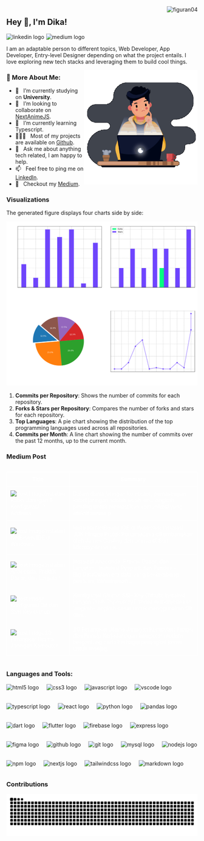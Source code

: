 <img src="https://komarev.com/ghpvc/?username=figuran04&label=Profile%20views&color=6e44ff&style=flat" alt="figuran04" align="right" />

## Hey 👋, I'm Dika!

<div align="left" style="display:flex; align-items:center; gap:5px;">
  <a href="https://www.linkedin.com/in/dika-elsaputra-8a35462a7/" style="text-decoration:none;">
    <img src="https://img.shields.io/static/v1?message=LinkedIn&logo=linkedin&label=&color=0077B5&logoColor=white&labelColor=&style=for-the-badge" height="35" alt="linkedin logo"  /> 
    <!-- <img src="https://cdn.jsdelivr.net/gh/devicons/devicon/icons/linkedin/linkedin-original.svg" height="30" alt="linkedin logo"  /> -->
</a>
  <a href="https://medium.com/@dikaelsaputra" style="text-decoration:none;">
    <img src="https://img.shields.io/static/v1?message=Medium&logo=medium&label=&color=12100E&logoColor=white&labelColor=&style=for-the-badge" height="35" alt="medium logo"  />
  </a>
</div>

I am an adaptable person to different topics, Web Developer, App Developer, Entry-level Designer depending on what the project entails. I love exploring new tech stacks and leveraging them to build cool things. 

<img align="right" alt="GIF" src="https://raw.githubusercontent.com/figuran04/figuran04/main/profile.gif" width="300px"/>
  
### 🧐 More About Me:

- 🔭 &nbsp; I’m currently studying on **University**.
- 🤝 &nbsp; I’m looking to collaborate on [NextAnimeJS](https://github.com/figuran04/nextanimejs).
- 🌱 &nbsp; I’m currently learning Typescript.
- 👨🏻‍💻 &nbsp; Most of my projects are available on [Github](https://github.com/figuran04?tab=repositories).
- 💬 &nbsp; Ask me about anything tech related, I am happy to help.
- 📫 &nbsp; Feel free to ping me on [LinkedIn](https://www.linkedin.com/in/dika-elsaputra-8a35462a7/).
- 📝 &nbsp; Checkout my [Medium](#medium-post).

### Visualizations

The generated figure displays four charts side by side:

![GitHub Repository Statistics](github_stats.png)

1. **Commits per Repository**: Shows the number of commits for each repository.
2. **Forks & Stars per Repository**: Compares the number of forks and stars for each repository.
3. **Top Languages**: A pie chart showing the distribution of the top programming languages used across all repositories.
4. **Commits per Month**: A line chart showing the number of commits over the past 12 months, up to the current month.

### Medium Post

<!--START_SECTION:medium-->

<div style="overflow-x:auto;">
<table style="width: 100%; border-collapse: collapse; color: white;">
  <tr>
    <th style="border: 1px solid white; padding: 10px;">Title</th>
    <th style="border: 1px solid white; padding: 10px;">Summary</th>
  </tr>
  <tr>
    <td style="border: 1px solid white; padding: 10px;"><img src="https://cdn-images-1.medium.com/max/474/0*Geu43XOI_mJYcLm3" alt="Post Image" style="width: 100px; height: auto;" /><a href="https://medium.com/@dikaelsaputra/instalasi-kabel-jaringan-konfigurasi-ip-address-b034228e439d?source=rss-272e0aace4a6------2" target="_blank" style="color: white; text-decoration: none;">Instalasi Kabel Jaringan &amp; Konfigurasi IP Address</a></td>
    <td style="border: 1px solid white; padding: 10px;">Dalam dunia jaringan komputer, pemasangan kabel jaringan adalah salah satu langkah penting untuk memastikan komunikasi yang efektif antara p...</td>
  </tr>
  <tr>
    <td style="border: 1px solid white; padding: 10px;"><img src="https://cdn-images-1.medium.com/max/474/0*BWItY67aRRp2BGLO" alt="Post Image" style="width: 100px; height: auto;" /><a href="https://medium.com/@dikaelsaputra/cara-instal-netbeans-ide-di-windows-7e29e0815459?source=rss-272e0aace4a6------2" target="_blank" style="color: white; text-decoration: none;">Instalasi NetBeans IDE di Windows</a></td>
    <td style="border: 1px solid white; padding: 10px;">Instalasi NetBeans IDE di Windows: Instalasi JDK Hingga Projek PertamaJava dikembangkan oleh James Gosling dan timnya di Sun Microsystems pa...</td>
  </tr>
  <tr>
    <td style="border: 1px solid white; padding: 10px;"><img src="https://cdn-images-1.medium.com/max/1024/0*kFqe2gOPxUev0_Op.png" alt="Post Image" style="width: 100px; height: auto;" /><a href="https://medium.com/@dikaelsaputra/panduan-lengkap-pyspark-dan-pandas-instalasi-praktik-dasar-dan-lanjutan-86ab9ce4ea55?source=rss-272e0aace4a6------2" target="_blank" style="color: white; text-decoration: none;">Instalasi Anaconda, Praktik Dasar, dan Lanjutan</a></td>
    <td style="border: 1px solid white; padding: 10px;">Instalasi Anaconda, Praktik Dasar, dan Lanjutan : Instalasi Pyspark dan Pandas - Big DataDalam era data yang berkembang pesat ini, kemampuan...</td>
  </tr>
  <tr>
    <td style="border: 1px solid white; padding: 10px;"><img src="https://cdn-images-1.medium.com/max/720/1*UGGzvLdzKq4uj1pNrXdo0Q.png" alt="Post Image" style="width: 100px; height: auto;" /><a href="https://medium.com/@dikaelsaputra/tutorial-github-29057912a19c?source=rss-272e0aace4a6------2" target="_blank" style="color: white; text-decoration: none;">Konfigurasi Git dan SSH Key Github</a></td>
    <td style="border: 1px solid white; padding: 10px;">Konfigurasi Git dan SSH Key Github: Instalasi Hingga Push RepositoryTutorial ini menjelaskan langkah-langkah dasar untuk menggunakan Git dan...</td>
  </tr>
  <tr>
    <td style="border: 1px solid white; padding: 10px;"><img src="https://cdn-images-1.medium.com/max/690/1*CnN15TBuURfxvwtFmBQrNQ.png" alt="Post Image" style="width: 100px; height: auto;" /><a href="https://medium.com/@dikaelsaputra/perangkat-jaringan-komputer-e84cc0f6655e?source=rss-272e0aace4a6------2" target="_blank" style="color: white; text-decoration: none;">10 Perangkat Utama Jaringan Komputer</a></td>
    <td style="border: 1px solid white; padding: 10px;">10 Perangkat Utama Jaringan Komputer: Fungsi dan Prinsip KerjaJaringan komputer modern bergantung pada berbagai perangkat keras untuk menjag...</td>
  </tr>
</table>
</div>

<!--END_SECTION:medium-->

### Languages and Tools:

<div align="left" style="display:flex; flex-wrap:wrap; gap:20px;">
  <img src="https://cdn.jsdelivr.net/gh/devicons/devicon/icons/html5/html5-original.svg" height="30" alt="html5 logo"  />
  <img src="https://cdn.jsdelivr.net/gh/devicons/devicon/icons/css3/css3-original.svg" height="30" alt="css3 logo"  />
  <img src="https://cdn.jsdelivr.net/gh/devicons/devicon/icons/javascript/javascript-original.svg" height="30" alt="javascript logo"  />
  <img src="https://cdn.jsdelivr.net/gh/devicons/devicon/icons/vscode/vscode-original.svg" height="30" alt="vscode logo"  />
  <img src="https://cdn.jsdelivr.net/gh/devicons/devicon/icons/typescript/typescript-original.svg" height="30" alt="typescript logo"  />
  <img src="https://cdn.jsdelivr.net/gh/devicons/devicon/icons/react/react-original.svg" height="30" alt="react logo"  />
  <img src="https://cdn.jsdelivr.net/gh/devicons/devicon/icons/python/python-original.svg" height="30" alt="python logo"  />
  <img src="https://cdn.jsdelivr.net/gh/devicons/devicon/icons/pandas/pandas-original.svg" height="30" alt="pandas logo"  />
  <img src="https://cdn.jsdelivr.net/gh/devicons/devicon/icons/dart/dart-original.svg" height="30" alt="dart logo"  />
  <img src="https://cdn.jsdelivr.net/gh/devicons/devicon/icons/flutter/flutter-original.svg" height="30" alt="flutter logo"  />
  <img src="https://cdn.jsdelivr.net/gh/devicons/devicon/icons/firebase/firebase-plain.svg" height="30" alt="firebase logo"  />
  <img src="https://cdn.jsdelivr.net/gh/devicons/devicon/icons/express/express-original.svg" height="30" alt="express logo"  />
  <img src="https://cdn.jsdelivr.net/gh/devicons/devicon/icons/figma/figma-original.svg" height="30" alt="figma logo"  />
  <img src="https://cdn.jsdelivr.net/gh/devicons/devicon/icons/github/github-original.svg" height="30" alt="github logo"  />
  <img src="https://cdn.jsdelivr.net/gh/devicons/devicon/icons/git/git-original.svg" height="30" alt="git logo"  />
  <img src="https://cdn.jsdelivr.net/gh/devicons/devicon/icons/mysql/mysql-original.svg" height="30" alt="mysql logo"  />
  <img src="https://cdn.jsdelivr.net/gh/devicons/devicon/icons/nodejs/nodejs-original.svg" height="30" alt="nodejs logo"  />
  <img src="https://cdn.jsdelivr.net/gh/devicons/devicon/icons/npm/npm-original-wordmark.svg" height="30" alt="npm logo"  />
  <img src="https://cdn.jsdelivr.net/gh/devicons/devicon/icons/nextjs/nextjs-original.svg" height="30" alt="nextjs logo"  />
  <img src="https://cdn.jsdelivr.net/gh/devicons/devicon/icons/tailwindcss/tailwindcss-original-wordmark.svg" height="30" alt="tailwindcss logo"  />
  <img src="https://cdn.jsdelivr.net/gh/devicons/devicon/icons/markdown/markdown-original.svg" height="30" alt="markdown logo"  />
</div>

### Contributions

![Snake animation](https://raw.githubusercontent.com/figuran04/figuran04/output/snake.svg)

